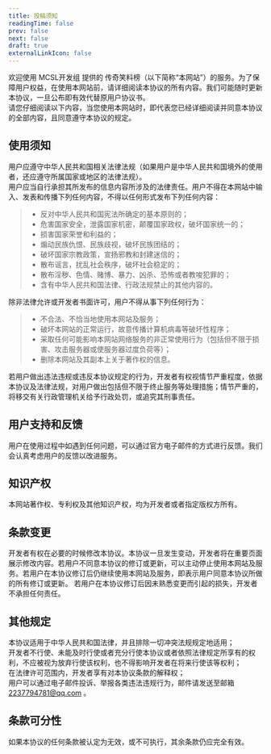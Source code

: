 ```yaml
---
title: 投稿须知
readingTime: false
prev: false
next: false
draft: true
externalLinkIcon: false
---
```

欢迎使用 MCSL开发组 提供的 传奇笑料榜（以下简称“本网站”）的服务。为了保障用户权益，在使用本网站前，请详细阅读本协议的所有内容。我们可能随时更新本协议，一旦公布即有效代替原用户协议书。  
请您仔细阅读以下内容，当您使用本网站时，即代表您已经详细阅读并同意本协议的全部内容，且同意遵守本协议的规定。

## 使用须知

用户应遵守中华人民共和国相关法律法规（如果用户是中华人民共和国境外的使用者，还应遵守所属国家或地区的法律法规）。  
用户应当自行承担其所发布的信息内容所涉及的法律责任。用户不得在本网站中输入、发表和传播下列任何内容，不得以任何形式发布下列任何内容：  

> - 反对中华人民共和国宪法所确定的基本原则的；  
> - 危害国家安全，泄露国家机密，颠覆国家政权，破坏国家统一的；  
> - 损害国家荣誉和利益的；  
> - 煽动民族仇恨、民族歧视，破坏民族团结的；  
> - 破坏国家宗教政策，宣扬邪教和封建迷信的；  
> - 散布谣言，扰乱社会秩序，破坏社会稳定的；  
> - 散布淫秽、色情、赌博、暴力、凶杀、恐怖或者教唆犯罪的；  
> - 含有中华人民共和国法律、行政法规禁止的其他内容的。  

除非法律允许或开发者书面许可，用户不得从事下列任何行为：  

> - 不合法、不恰当地使用本网站及服务；  
> - 破坏本网站的正常运行，故意传播计算机病毒等破坏性程序；  
> - 采取任何可能影响本网站网络服务的非正常使用行为（包括但不限于损害、攻击服务器或使服务器过度负荷等）；  
> - 删除本网站及其副本上关于著作权的信息。  

若用户做出违法违规或违反本协议规定的行为，开发者有权视情节严重程度，依据本协议及法律法规，对用户做出包括但不限于终止服务等处理措施；情节严重的，将移交有关行政管理机关给予行政处罚，或追究其刑事责任。

## 用户支持和反馈

用户在使用过程中如遇到任何问题，可以通过官方电子邮件的方式进行反馈。我们会认真考虑用户的反馈以改进服务。

## 知识产权

本网站著作权、专利权及其他知识产权，均为开发者或者指定版权方所有。  

## 条款变更

开发者有权在必要的时候修改本协议。本协议一旦发生变动，开发者将在重要页面展示修改内容。若用户不同意本协议的修订或更新，可以主动停止使用本网站及服务。若用户在本协议修订后仍继续使用本网站及服务，即表示用户同意本协议所做的所有修订或更新。 若用户在本协议修订后因未熟悉变更而引起的损失，开发者不承担任何责任。

## 其他规定

本协议适用于中华人民共和国法律，并且排除一切冲突法规规定地适用；  
开发者不行使、未能及时行使或者充分行使本协议或者依照法律规定所享有的权利，不应被视为放弃行使该权利，也不得影响开发者在将来行使该等权利；  
在法律许可范围内，开发者享有对本协议条款的解释权；  
用户可以通过电子邮件投诉、举报各类违法违规行为，邮件请发送至邮箱 <2237794781@qq.com> 。

## 条款可分性

如果本协议的任何条款被认定为无效，或不可执行，其余条款仍应完全有效。
